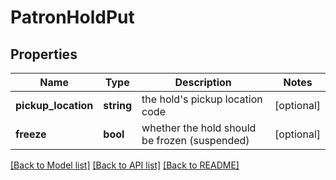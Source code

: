 # PatronHoldPut

## Properties
Name | Type | Description | Notes
------------ | ------------- | ------------- | -------------
**pickup_location** | **string** | the hold&#39;s pickup location code | [optional] 
**freeze** | **bool** | whether the hold should be frozen (suspended) | [optional] 

[[Back to Model list]](../README.md#documentation-for-models) [[Back to API list]](../README.md#documentation-for-api-endpoints) [[Back to README]](../README.md)


